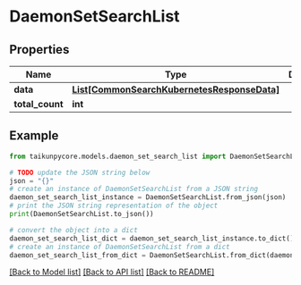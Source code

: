# DaemonSetSearchList


## Properties

Name | Type | Description | Notes
------------ | ------------- | ------------- | -------------
**data** | [**List[CommonSearchKubernetesResponseData]**](CommonSearchKubernetesResponseData.md) |  | [optional] 
**total_count** | **int** |  | [optional] 

## Example

```python
from taikunpycore.models.daemon_set_search_list import DaemonSetSearchList

# TODO update the JSON string below
json = "{}"
# create an instance of DaemonSetSearchList from a JSON string
daemon_set_search_list_instance = DaemonSetSearchList.from_json(json)
# print the JSON string representation of the object
print(DaemonSetSearchList.to_json())

# convert the object into a dict
daemon_set_search_list_dict = daemon_set_search_list_instance.to_dict()
# create an instance of DaemonSetSearchList from a dict
daemon_set_search_list_from_dict = DaemonSetSearchList.from_dict(daemon_set_search_list_dict)
```
[[Back to Model list]](../README.md#documentation-for-models) [[Back to API list]](../README.md#documentation-for-api-endpoints) [[Back to README]](../README.md)


